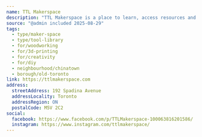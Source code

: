 ```yaml
---
name: TTL Makerspace
description: "TTL Makerspace is a place to learn, access resources and workspace, and grow as a creator. We provide an outstanding shop, online resources, and a rich community of creators who are very willing to help you achieve your dreams. From the traditional skills, right up to high-tech, there is something for every maker."
source: "@admin included 2025-08-29"
tags:
  - type/maker-space
  - type/tool-library
  - for/woodworking
  - for/3d-printing
  - for/creativity
  - for/diy
  - neighbourhood/chinatown
  - borough/old-toronto
link: https://ttlmakerspace.com
address:
  streetAddress: 192 Spadina Avenue
  addressLocality: Toronto
  addressRegion: ON
  postalCode: M5V 2C2
social:
  facebook: https://www.facebook.com/p/TTLMakerspace-100063816201586/
  instagram: https://www.instagram.com/ttlmakerspace/
---
```

